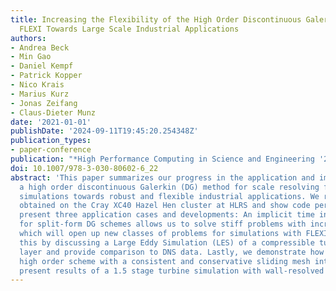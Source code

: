 ```yaml
---
title: Increasing the Flexibility of the High Order Discontinuous Galerkin Framework
  FLEXI Towards Large Scale Industrial Applications
authors:
- Andrea Beck
- Min Gao
- Daniel Kempf
- Patrick Kopper
- Nico Krais
- Marius Kurz
- Jonas Zeifang
- Claus-Dieter Munz
date: '2021-01-01'
publishDate: '2024-09-11T19:45:20.254348Z'
publication_types:
- paper-conference
publication: "*High Performance Computing in Science and Engineering '20*"
doi: 10.1007/978-3-030-80602-6_22
abstract: 'This paper summarizes our progress in the application and improvement of
  a high order discontinuous Galerkin (DG) method for scale resolving fluid dynamics
  simulations towards robust and flexible industrial applications. We report the results
  obtained on the Cray XC40 Hazel Hen cluster at HLRS and show code performance. We
  present three application cases and developments: An implicit time integration scheme
  for split-form DG schemes allows us to solve stiff problems with increased efficiency,
  which will open up new classes of problems for simulations with FLEXI. We follow
  this by discussing a Large Eddy Simulation (LES) of a compressible turbulent boundary
  layer and provide comparison to DNS data. Lastly, we demonstrate how to extend the
  high order scheme with a consistent and conservative sliding mesh interface, and
  present results of a 1.5 stage turbine simulation with wall-resolved LES.'
---
```

